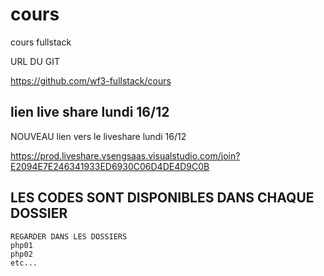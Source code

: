 # cours


cours fullstack

URL DU GIT

https://github.com/wf3-fullstack/cours


## lien live share lundi 16/12

NOUVEAU lien vers le liveshare lundi 16/12

https://prod.liveshare.vsengsaas.visualstudio.com/join?E2094E7E246341933ED6930C06D4DE4D9C0B

## LES CODES SONT DISPONIBLES DANS CHAQUE DOSSIER 

    REGARDER DANS LES DOSSIERS 
    php01
    php02
    etc...

  


























